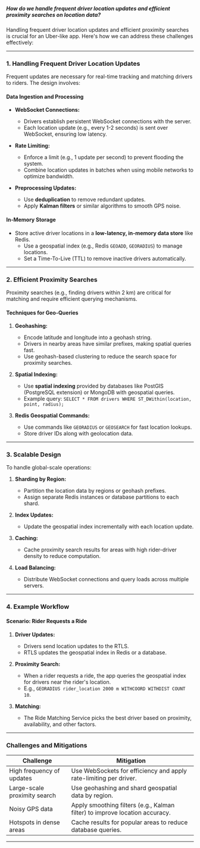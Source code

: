 ##### How do we handle frequent driver location updates and efficient proximity searches on location data?

Handling frequent driver location updates and efficient proximity searches is crucial for an Uber-like app. Here's how we can address these challenges effectively:

---

### **1. Handling Frequent Driver Location Updates**
Frequent updates are necessary for real-time tracking and matching drivers to riders. The design involves:

#### **Data Ingestion and Processing**
- **WebSocket Connections:**
  - Drivers establish persistent WebSocket connections with the server.
  - Each location update (e.g., every 1-2 seconds) is sent over WebSocket, ensuring low latency.

- **Rate Limiting:**
  - Enforce a limit (e.g., 1 update per second) to prevent flooding the system.
  - Combine location updates in batches when using mobile networks to optimize bandwidth.

- **Preprocessing Updates:**
  - Use **deduplication** to remove redundant updates.
  - Apply **Kalman filters** or similar algorithms to smooth GPS noise.

#### **In-Memory Storage**
- Store active driver locations in a **low-latency, in-memory data store** like Redis.
  - Use a geospatial index (e.g., Redis `GEOADD`, `GEORADIUS`) to manage locations.
  - Set a Time-To-Live (TTL) to remove inactive drivers automatically.

---

### **2. Efficient Proximity Searches**
Proximity searches (e.g., finding drivers within 2 km) are critical for matching and require efficient querying mechanisms.

#### **Techniques for Geo-Queries**
1. **Geohashing:**
   - Encode latitude and longitude into a geohash string.
   - Drivers in nearby areas have similar prefixes, making spatial queries fast.
   - Use geohash-based clustering to reduce the search space for proximity searches.

2. **Spatial Indexing:**
   - Use **spatial indexing** provided by databases like PostGIS (PostgreSQL extension) or MongoDB with geospatial queries.
   - Example query: `SELECT * FROM drivers WHERE ST_DWithin(location, point, radius);`

3. **Redis Geospatial Commands:**
   - Use commands like `GEORADIUS` or `GEOSEARCH` for fast location lookups.
   - Store driver IDs along with geolocation data.

---

### **3. Scalable Design**
To handle global-scale operations:
1. **Sharding by Region:**
   - Partition the location data by regions or geohash prefixes.
   - Assign separate Redis instances or database partitions to each shard.

2. **Index Updates:**
   - Update the geospatial index incrementally with each location update.

3. **Caching:**
   - Cache proximity search results for areas with high rider-driver density to reduce computation.

4. **Load Balancing:**
   - Distribute WebSocket connections and query loads across multiple servers.

---

### **4. Example Workflow**
#### Scenario: Rider Requests a Ride
1. **Driver Updates:**
   - Drivers send location updates to the RTLS.
   - RTLS updates the geospatial index in Redis or a database.

2. **Proximity Search:**
   - When a rider requests a ride, the app queries the geospatial index for drivers near the rider's location.
   - E.g., `GEORADIUS rider_location 2000 m WITHCOORD WITHDIST COUNT 10`.

3. **Matching:**
   - The Ride Matching Service picks the best driver based on proximity, availability, and other factors.

---

### **Challenges and Mitigations**
| **Challenge**                | **Mitigation**                                                                 |
|-------------------------------|---------------------------------------------------------------------------------|
| High frequency of updates     | Use WebSockets for efficiency and apply rate-limiting per driver.              |
| Large-scale proximity search  | Use geohashing and shard geospatial data by region.                            |
| Noisy GPS data                | Apply smoothing filters (e.g., Kalman filter) to improve location accuracy.    |
| Hotspots in dense areas       | Cache results for popular areas to reduce database queries.                    |

---

